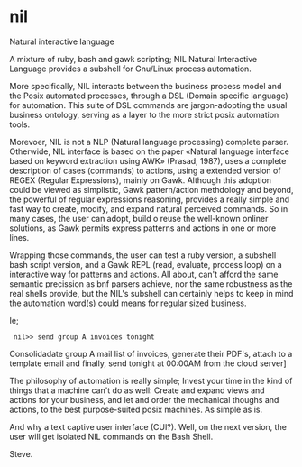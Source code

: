 nil
===

Natural interactive language

A mixture of ruby, bash and gawk scripting; NIL Natural Interactive Language provides a subshell for Gnu/Linux process automation.

More specifically, NIL interacts between the business process model and the Posix automated processes, through a DSL (Domain specific language) for automation. This suite of DSL commands are jargon-adopting the usual business ontology, serving as a layer to the more strict posix automation tools.

Morevoer, NIL is not a NLP (Natural language processing) complete parser. Otherwide, NIL interface is based on the paper «Natural language interface based on keyword extraction using AWK» (Prasad, 1987), uses a complete description of cases (commands) to actions, using a extended version of REGEX (Regular Expressions), mainly on Gawk. Although this adoption could be viewed as simplistic, Gawk pattern/action methdology and beyond, the powerful of regular expressions reasoning, provides a really simple and fast way to create, modify, and expand natural perceived commands. So in many cases, the user can adopt, build o reuse the well-known onliner solutions, as Gawk permits express patterns and actions in one or more lines.

Wrapping those commands, the user can test a ruby version, a subshell bash script version, and a Gawk REPL (read, evaluate, process loop) on a interactive way for patterns and actions. All about, can't afford the same
semantic precission as bnf parsers achieve, nor the same robustness as the real shells provide, but the NIL's subshell can certainly helps to keep in mind the automation word(s) could means for regular sized business.

Ie;

<code> nil>>  send group A invoices tonight </code>

Consolidadate group A mail list of invoices, generate their PDF's, attach to a template email and finally, send tonight at 00:00AM from the cloud server]

The philosophy of automation is really simple; Invest your time in the kind of things that a machine can't do as well: Create and expand views and actions for your business, and let and order the mechanical thoughs and actions, to the best purpose-suited posix machines. As simple as is.

And why a text captive user interface (CUI?). Well, on the next version, the user will get isolated NIL commands on the Bash Shell.


Steve.
